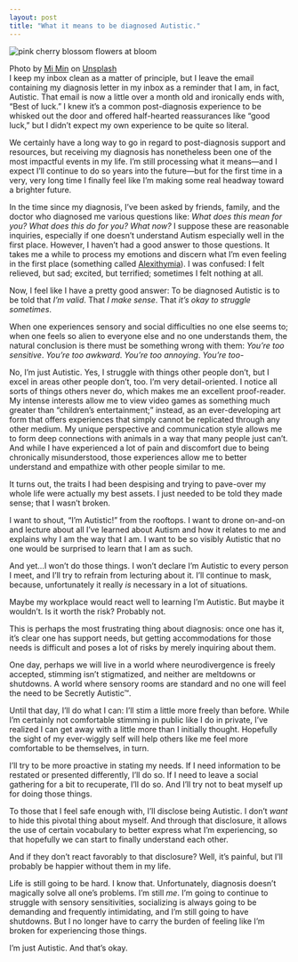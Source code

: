 ```yaml
---
layout: post
title: "What it means to be diagnosed Autistic."
---
```


![pink cherry blossom flowers at bloom](https://images.unsplash.com/photo-1555231955-348aa2312e19?q=80&w=2340&auto=format&fit=crop&ixlib=rb-4.1.0&ixid=M3wxMjA3fDB8MHxwaG90by1wYWdlfHx8fGVufDB8fHx8fA%3D%3D)
<div class="caption">Photo by <a href="https://unsplash.com/@summer0180">Mi Min</a> on <a href="https://unsplash.com/photos/pink-flowers-at-bloom-pkpqoBp11Jc">Unsplash</a></div>
I keep my inbox clean as a matter of principle, but I leave the email containing my diagnosis letter in my inbox as a reminder that I am, in fact, Autistic. That email is now a little over a month old and ironically ends with, “Best of luck.” I knew it’s a common post-diagnosis experience to be whisked out the door and offered half-hearted reassurances like “good luck,” but I didn’t expect my own experience to be quite so literal.

We certainly have a long way to go in regard to post-diagnosis support and resources, but receiving my diagnosis has nonetheless been one of the most impactful events in my life. I’m still processing what it means—and I expect I’ll continue to do so years into the future—but for the first time in a very, very long time I finally feel like I’m making some real headway toward a brighter future.

In the time since my diagnosis, I’ve been asked by friends, family, and the doctor who diagnosed me various questions like: _What does this mean for you? What does this do for you? What now?_ I suppose these are reasonable inquiries, especially if one doesn’t understand Autism especially well in the first place. However, I haven’t had a good answer to those questions. It takes me a while to process my emotions and discern what I’m even feeling in the first place (something called [Alexithymia](https://en.wikipedia.org/wiki/Alexithymia)). I was confused: I felt relieved, but sad; excited, but terrified; sometimes I felt nothing at all.

Now, I feel like I have a pretty good answer: To be diagnosed Autistic is to be told that _I’m valid_. That _I make sense_. That _it’s okay to struggle sometimes_.

When one experiences sensory and social difficulties no one else seems to; when one feels so alien to everyone else and no one understands them, the natural conclusion is there must be something wrong with them: _You’re too sensitive_. _You’re too awkward_. _You’re too annoying_. _You’re too-_

No, I’m just Autistic. Yes, I struggle with things other people don’t, but I excel in areas other people don’t, too. I’m very detail-oriented. I notice all sorts of things others never do, which makes me an excellent proof-reader. My intense interests allow me to view video games as something much greater than “children’s entertainment;” instead, as an ever-developing art form that offers experiences that simply cannot be replicated through any other medium. My unique perspective and communication style allows me to form deep connections with animals in a way that many people just can’t. And while I have experienced a lot of pain and discomfort due to being chronically misunderstood, those experiences allow me to better understand and empathize with other people similar to me.

It turns out, the traits I had been despising and trying to pave-over my whole life were actually my best assets. I just needed to be told they made sense; that I wasn’t broken.

I want to shout, “I’m Autistic!” from the rooftops. I want to drone on-and-on and lecture about all I’ve learned about Autism and how it relates to me and explains why I am the way that I am. I want to be so visibly Autistic that no one would be surprised to learn that I am as such.

And yet…I won’t do those things. I won’t declare I’m Autistic to every person I meet, and I’ll try to refrain from lecturing about it. I’ll continue to mask, because, unfortunately it really _is_ necessary in a lot of situations.

Maybe my workplace would react well to learning I’m Autistic. But maybe it wouldn’t. Is it worth the risk? Probably not.

This is perhaps the most frustrating thing about diagnosis: once one has it, it’s clear one has support needs, but getting accommodations for those needs is difficult and poses a lot of risks by merely inquiring about them.

One day, perhaps we will live in a world where neurodivergence is freely accepted, stimming isn’t stigmatized, and neither are meltdowns or shutdowns. A world where sensory rooms are standard and no one will feel the need to be Secretly Autistic™.

Until that day, I’ll do what I can: I’ll stim a little more freely than before. While I’m certainly not comfortable stimming in public like I do in private, I’ve realized I can get away with a little more than I initially thought. Hopefully the sight of my ever-wiggly self will help others like me feel more comfortable to be themselves, in turn.

I’ll try to be more proactive in stating my needs. If I need information to be restated or presented differently, I’ll do so. If I need to leave a social gathering for a bit to recuperate, I’ll do so. And I’ll try not to beat myself up for doing those things.

To those that I feel safe enough with, I’ll disclose being Autistic. I don’t _want_ to hide this pivotal thing about myself. And through that disclosure, it allows the use of certain vocabulary to better express what I’m experiencing, so that hopefully we can start to finally understand each other.

And if they don’t react favorably to that disclosure? Well, it’s painful, but I’ll probably be happier without them in my life.

Life is still going to be hard. I know that. Unfortunately, diagnosis doesn’t magically solve all one’s problems. I’m still _me_. I’m going to continue to struggle with sensory sensitivities, socializing is always going to be demanding and frequently intimidating, and I’m still going to have shutdowns. But I no longer have to carry the burden of feeling like I’m broken for experiencing those things.

I’m just Autistic. And that’s okay.